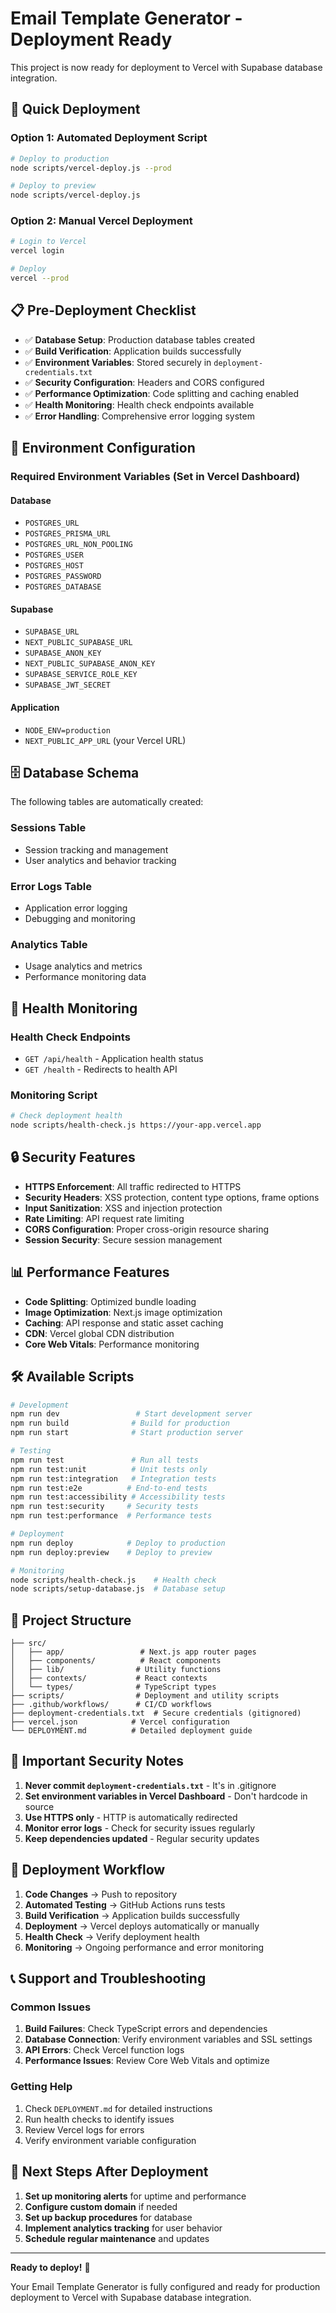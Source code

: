 # Email Template Generator - Deployment Ready

This project is now ready for deployment to Vercel with Supabase database integration.

## 🚀 Quick Deployment

### Option 1: Automated Deployment Script
```bash
# Deploy to production
node scripts/vercel-deploy.js --prod

# Deploy to preview
node scripts/vercel-deploy.js
```

### Option 2: Manual Vercel Deployment
```bash
# Login to Vercel
vercel login

# Deploy
vercel --prod
```

## 📋 Pre-Deployment Checklist

- ✅ **Database Setup**: Production database tables created
- ✅ **Build Verification**: Application builds successfully
- ✅ **Environment Variables**: Stored securely in `deployment-credentials.txt`
- ✅ **Security Configuration**: Headers and CORS configured
- ✅ **Performance Optimization**: Code splitting and caching enabled
- ✅ **Health Monitoring**: Health check endpoints available
- ✅ **Error Handling**: Comprehensive error logging system

## 🔧 Environment Configuration

### Required Environment Variables (Set in Vercel Dashboard)

#### Database
- `POSTGRES_URL`
- `POSTGRES_PRISMA_URL`
- `POSTGRES_URL_NON_POOLING`
- `POSTGRES_USER`
- `POSTGRES_HOST`
- `POSTGRES_PASSWORD`
- `POSTGRES_DATABASE`

#### Supabase
- `SUPABASE_URL`
- `NEXT_PUBLIC_SUPABASE_URL`
- `SUPABASE_ANON_KEY`
- `NEXT_PUBLIC_SUPABASE_ANON_KEY`
- `SUPABASE_SERVICE_ROLE_KEY`
- `SUPABASE_JWT_SECRET`

#### Application
- `NODE_ENV=production`
- `NEXT_PUBLIC_APP_URL` (your Vercel URL)

## 🗄️ Database Schema

The following tables are automatically created:

### Sessions Table
- Session tracking and management
- User analytics and behavior tracking

### Error Logs Table
- Application error logging
- Debugging and monitoring

### Analytics Table
- Usage analytics and metrics
- Performance monitoring data

## 🏥 Health Monitoring

### Health Check Endpoints
- `GET /api/health` - Application health status
- `GET /health` - Redirects to health API

### Monitoring Script
```bash
# Check deployment health
node scripts/health-check.js https://your-app.vercel.app
```

## 🔒 Security Features

- **HTTPS Enforcement**: All traffic redirected to HTTPS
- **Security Headers**: XSS protection, content type options, frame options
- **Input Sanitization**: XSS and injection protection
- **Rate Limiting**: API request rate limiting
- **CORS Configuration**: Proper cross-origin resource sharing
- **Session Security**: Secure session management

## 📊 Performance Features

- **Code Splitting**: Optimized bundle loading
- **Image Optimization**: Next.js image optimization
- **Caching**: API response and static asset caching
- **CDN**: Vercel global CDN distribution
- **Core Web Vitals**: Performance monitoring

## 🛠️ Available Scripts

```bash
# Development
npm run dev                 # Start development server
npm run build              # Build for production
npm run start              # Start production server

# Testing
npm run test               # Run all tests
npm run test:unit          # Unit tests only
npm run test:integration   # Integration tests
npm run test:e2e          # End-to-end tests
npm run test:accessibility # Accessibility tests
npm run test:security     # Security tests
npm run test:performance  # Performance tests

# Deployment
npm run deploy            # Deploy to production
npm run deploy:preview    # Deploy to preview

# Monitoring
node scripts/health-check.js    # Health check
node scripts/setup-database.js  # Database setup
```

## 📁 Project Structure

```
├── src/
│   ├── app/                 # Next.js app router pages
│   ├── components/          # React components
│   ├── lib/                # Utility functions
│   ├── contexts/           # React contexts
│   └── types/              # TypeScript types
├── scripts/                # Deployment and utility scripts
├── .github/workflows/      # CI/CD workflows
├── deployment-credentials.txt  # Secure credentials (gitignored)
├── vercel.json            # Vercel configuration
└── DEPLOYMENT.md          # Detailed deployment guide
```

## 🚨 Important Security Notes

1. **Never commit `deployment-credentials.txt`** - It's in .gitignore
2. **Set environment variables in Vercel Dashboard** - Don't hardcode in source
3. **Use HTTPS only** - HTTP is automatically redirected
4. **Monitor error logs** - Check for security issues regularly
5. **Keep dependencies updated** - Regular security updates

## 🔄 Deployment Workflow

1. **Code Changes** → Push to repository
2. **Automated Testing** → GitHub Actions runs tests
3. **Build Verification** → Application builds successfully
4. **Deployment** → Vercel deploys automatically or manually
5. **Health Check** → Verify deployment health
6. **Monitoring** → Ongoing performance and error monitoring

## 📞 Support and Troubleshooting

### Common Issues

1. **Build Failures**: Check TypeScript errors and dependencies
2. **Database Connection**: Verify environment variables and SSL settings
3. **API Errors**: Check Vercel function logs
4. **Performance Issues**: Review Core Web Vitals and optimize

### Getting Help

1. Check `DEPLOYMENT.md` for detailed instructions
2. Run health checks to identify issues
3. Review Vercel logs for errors
4. Verify environment variable configuration

## 🎯 Next Steps After Deployment

1. **Set up monitoring alerts** for uptime and performance
2. **Configure custom domain** if needed
3. **Set up backup procedures** for database
4. **Implement analytics tracking** for user behavior
5. **Schedule regular maintenance** and updates

---

**Ready to deploy!** 🚀

Your Email Template Generator is fully configured and ready for production deployment to Vercel with Supabase database integration.
